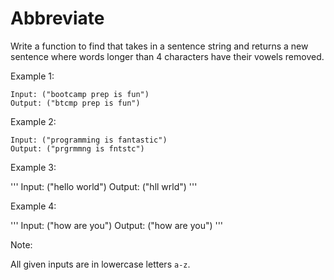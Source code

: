 # Abbreviate

Write a function to find that takes in a sentence string and returns a new sentence where words longer than 4 characters have their vowels removed.  


Example 1:

```
Input: ("bootcamp prep is fun")
Output: ("btcmp prep is fun")
```

Example 2:

```
Input: ("programming is fantastic")
Output: ("prgrmmng is fntstc")
```

Example 3:

'''
Input: ("hello world")
Output: ("hll wrld")
'''

Example 4:

'''
Input: ("how are you")
Output: ("how are you")
'''

Note:

All given inputs are in lowercase letters `a-z`.